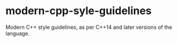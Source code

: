 # modern-cpp-syle-guidelines
Modern C++ style guidelines, as per C++14 and later versions of the language.
